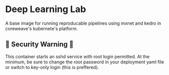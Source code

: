 # Deep Learning Lab

A base image for running reproducable pipelines using mxnet and kedro in coreweave's kubernete's platform.

## :rotating_light: Security Warning :rotating_light:

This container starts an sshd service with root login permitted. 
At the minimum, be sure to change the root password in your deployment yaml file or switch to key-only login (this is preffered).
